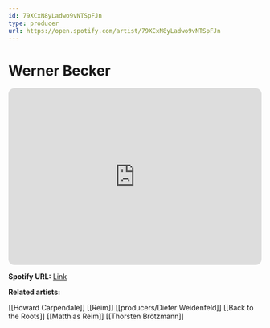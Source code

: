 ```yaml
---
id: 79XCxN8yLadwo9vNTSpFJn
type: producer
url: https://open.spotify.com/artist/79XCxN8yLadwo9vNTSpFJn
---
```

# Werner Becker

<iframe style="border-radius:12px" src="https://open.spotify.com/embed/artist/79XCxN8yLadwo9vNTSpFJn" width="100%" height="352" frameBorder="0" allowfullscreen="" allow="autoplay; clipboard-write; encrypted-media; fullscreen; picture-in-picture" loading="lazy"></iframe>

**Spotify URL:** [Link](https://open.spotify.com/artist/79XCxN8yLadwo9vNTSpFJn)

**Related artists:**

[[Howard Carpendale]]
[[Reim]]
[[producers/Dieter Weidenfeld]]
[[Back to the Roots]]
[[Matthias Reim]]
[[Thorsten Brötzmann]]
